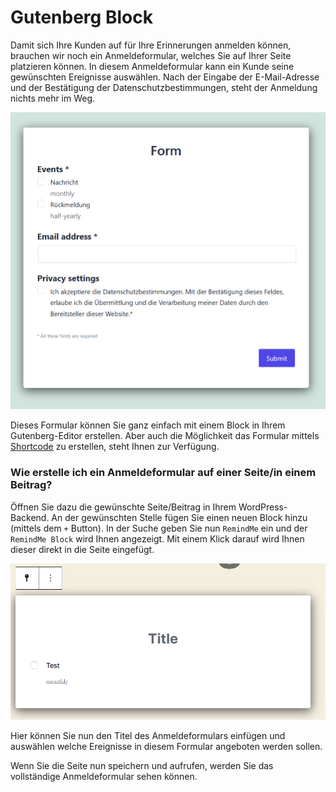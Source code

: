 # Gutenberg Block

Damit sich Ihre Kunden auf für Ihre Erinnerungen anmelden können, brauchen wir noch ein Anmeldeformular,
welches Sie auf Ihrer Seite platzieren können. In diesem Anmeldeformular kann ein Kunde seine gewünschten Ereignisse
auswählen. Nach der Eingabe der E-Mail-Adresse und der Bestätigung der Datenschutzbestimmungen, steht der Anmeldung nichts mehr im Weg.

![Anmeldeformular](_images/screenshot-05.PNG)

Dieses Formular können Sie ganz einfach mit einem Block in Ihrem Gutenberg-Editor erstellen. 
Aber auch die Möglichkeit das Formular mittels [Shortcode](shortcode.md) zu erstellen, steht Ihnen zur Verfügung.

### Wie erstelle ich ein Anmeldeformular auf einer Seite/in einem Beitrag?

Öffnen Sie dazu die gewünschte Seite/Beitrag in Ihrem WordPress-Backend. An der gewünschten
Stelle fügen Sie einen neuen Block hinzu (mittels dem `+` Button). In der Suche geben Sie nun `RemindMe` ein
und der `RemindMe Block` wird Ihnen angezeigt. Mit einem Klick darauf wird Ihnen dieser direkt in die 
Seite eingefügt.

![Block](_images/block.PNG)

Hier können Sie nun den Titel des Anmeldeformulars einfügen und auswählen welche Ereignisse in diesem
Formular angeboten werden sollen.

Wenn Sie die Seite nun speichern und aufrufen, werden Sie das vollständige Anmeldeformular sehen können.
